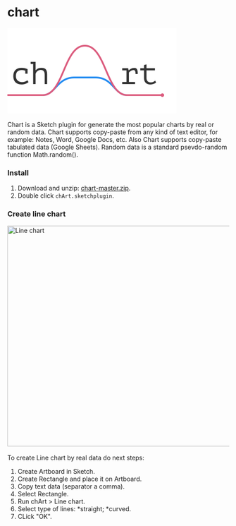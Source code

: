 # chart

<img width="384" height="193" src="images/chart-2x.png" title="Chart promo">

Chart is a Sketch plugin for generate the most popular charts by real or random data. Chart supports copy-paste from any kind of text editor, for example: Notes, Word, Google Docs, etc. Also Chart supports copy-paste tabulated data (Google Sheets). Random data is a standard psevdo-random function Math.random().


### Install

1. Download and unzip: [chart-master.zip](https://github.com/pavelkuligin/chart/archive/master.zip).
2. Double click `chArt.sketchplugin`.


### Create line chart

<img width="800" height="500" src="images/line-chart.gif" title="Line chart">

To create Line chart by real data do next steps:
1. Create Artboard in Sketch.
2. Create Rectangle and place it on Artboard.
3. Copy text data (separator a comma).
4. Select Rectangle.
5. Run chArt > Line chart.
6. Select type of lines:
    *straight;
    *curved.
7. CLick "OK".
